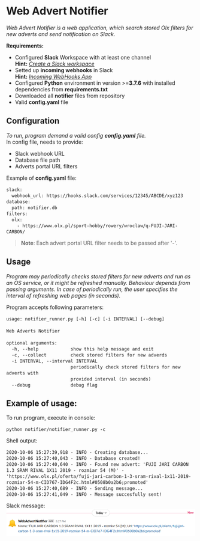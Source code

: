 # Web Advert Notifier

*Web Advert Notifier is a web application, which search stored Olx filters for new adverts and send notification on Slack.*


**Requirements:**
- Configured **Slack** Workspace with at least one channel  
    **Hint:** *[Create a Slack workspace](https://slack.com/intl/en-pl/help/articles/206845317-Create-a-Slack-workspace)*  
- Setted up **incoming webhooks** in Slack  
    **Hint:** *[Incoming WebHooks App](https://my.slack.com/services/new/incoming-webhook/)*  
- Configured **Python** environment in version >=**3.7.6** with installed dependencies from **requirements.txt**  
- Downloaded all **notifier** files from repository  
- Valid **config.yaml** file  


## Configuration


*To run, program demand a valid config **config.yaml** file.*  
In config file, needs to provide:  
- Slack webhook URL  
- Database file path  
- Adverts portal URL filters  

Example of **config.yaml** file:

```shell
slack:
  webhook_url: https://hooks.slack.com/services/12345/ABCDE/xyz123
database:
  path: notifier.db
filters:
  olx:
    - https://www.olx.pl/sport-hobby/rowery/wroclaw/q-FUJI-JARI-CARBON/
```

>**Note**: Each advert portal URL filter needs to be passed after '-'.


## Usage

*Program may periodically checks stored filters for new adverts and run as an OS service, or it might be refreshed manually. Behaviour depends from passing arguments. In case of periodically run, the user specifies the interval of refreshing web pages (in seconds).*  

Program accepts following parameters: 

```shell
usage: notifier_runner.py [-h] [-c] [-i INTERVAL] [--debug]

Web Adverts Notifier

optional arguments:
  -h, --help            show this help message and exit
  -c, --collect         check stored filters for new adverds
  -i INTERVAL, --interval INTERVAL
                        periodically check stored filters for new adverts with
                        provided interval (in seconds)
  --debug               debug flag
```  

## Example of usage:

To run program, execute in console:
```shell
python notifier/notifier_runner.py -c
``` 
Shell output:
```shell
2020-10-06 15:27:39,918 - INFO - Creating database...
2020-10-06 15:27:40,043 - INFO - Database created!
2020-10-06 15:27:40,640 - INFO - Found new advert: 'FUJI JARI CARBON 1.3 SRAM RIVAL 1X11 2019 - rozmiar 54 (M)' - 'https://www.olx.pl/oferta/fuji-jari-carbon-1-3-sram-rival-1x11-2019-rozmiar-54-m-CID767-IDG4F2c.html#0508b0a2b6;promoted'
2020-10-06 15:27:40,689 - INFO - Sending message...
2020-10-06 15:27:41,049 - INFO - Message succesfully sent!
``` 
Slack message:  
![slack message](images/slack.png "Slack message")

